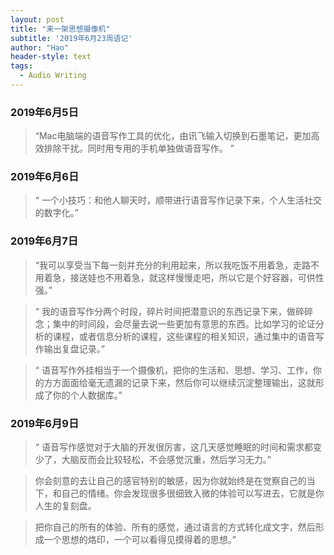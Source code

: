 ```yaml
---
layout: post
title: "来一架思想摄像机"
subtitle: '2019年6月23周语记'
author: "Hao"
header-style: text
tags:
  - Audio Writing
---
```




### 2019年6月5日

> “Mac电脑端的语音写作工具的优化，由讯飞输入切换到石墨笔记，更加高效排除干扰。同时用专用的手机单独做语音写作。 ”

### 2019年6月6日
>“ 一个小技巧：和他人聊天时，顺带进行语音写作记录下来，个人生活社交的数字化。”

### 2019年6月7日
>“我可以享受当下每一刻并充分的利用起来，所以我吃饭不用着急，走路不用着急，接送娃也不用着急，就这样慢慢走吧，所以它是个好容器，可供性强。”

>“ 我的语音写作分两个时段，碎片时间把潜意识的东西记录下来，做碎碎念；集中的时间段，会尽量去说一些更加有意思的东西。比如学习的论证分析的课程，或者信息分析的课程，这些课程的相关知识，通过集中的语音写作输出复盘记录。”

>“ 语音写作外挂相当于一个摄像机，把你的生活和、思想、学习、工作，你的方方面面给毫无遗漏的记录下来，然后你可以继续沉淀整理输出，这就形成了你的个人数据库。”

### 2019年6月9日

>“ 语音写作感觉对于大脑的开发很厉害，这几天感觉睡眠的时间和需求都变少了，大脑反而会比较轻松，不会感觉沉重，然后学习无力。”

>你会刻意的去让自己的感官特别的敏感，因为你就始终是在觉察自己的当下，和自己的情绪。你会发现很多很细致入微的体验可以写进去，它就是你人生的复刻盘。

>把你自己的所有的体验、所有的感觉，通过语言的方式转化成文字，然后形成一个思想的烙印，一个可以看得见摸得着的思想。”